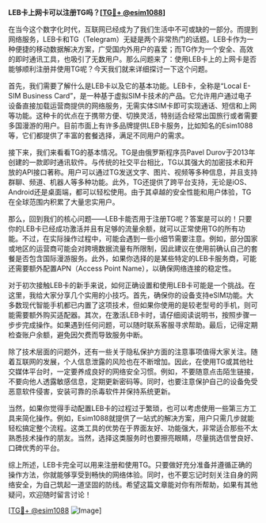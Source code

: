 **LEB卡上网卡可以注册TG吗？[[TG💪+ @esim1088](https://t.me/s/esim1088)]**

在当今这个数字化时代，互联网已经成为了我们生活中不可或缺的一部分。而提到网络服务，LEB卡和TG（Telegram）无疑是两个非常热门的话题。LEB卡作为一种便捷的移动数据解决方案，广受国内外用户的喜爱；而TG作为一个安全、高效的即时通讯工具，也吸引了无数用户。那么问题来了：使用LEB卡上的上网卡是否能够顺利注册并使用TG呢？今天我们就来详细探讨一下这个问题。

首先，我们需要了解什么是LEB卡以及它的基本功能。LEB卡，全称是“Local E-SIM Business Card”，是一种基于虚拟SIM卡技术的产品。它允许用户通过电子设备直接加载运营商提供的网络服务，无需实体SIM卡即可实现通话、短信和上网等功能。这种卡的优点在于携带方便、切换灵活，特别适合经常出国旅行或者需要多国漫游的用户。目前市面上有许多品牌提供LEB卡服务，比如知名的Esim1088等，它们都提供了丰富的套餐选择，满足不同用户的需求。

接下来，我们来看看TG的基本情况。TG是由俄罗斯程序员Pavel Durov于2013年创建的一款即时通讯软件。与传统的社交平台相比，TG以其强大的加密技术和开放的API接口著称。用户可以通过TG发送文字、图片、视频等多种信息，并且支持群聊、频道、机器人等多种功能。此外，TG还提供了跨平台支持，无论是iOS、Android还是桌面端，都可以轻松使用。由于其卓越的安全性能和用户体验，TG在全球范围内积累了大量忠实用户。

那么，回到我们的核心问题——LEB卡能否用于注册TG呢？答案是可以的！只要你的LEB卡已经成功激活并且有足够的流量余额，就可以正常使用TG的所有功能。不过，在实际操作过程中，可能会遇到一些小细节需要注意。例如，部分国家或地区的运营商可能会对跨境数据流量有所限制，因此建议在使用前确认自己的套餐是否包含国际漫游服务。此外，如果你选择的是某些特定的LEB卡服务商，可能还需要额外配置APN（Access Point Name），以确保网络连接的稳定性。

对于初次接触LEB卡的新手来说，如何正确设置和使用LEB卡可能是一个挑战。在这里，我给大家分享几个实用的小技巧。首先，确保你的设备支持eSIM功能。大多数现代智能手机都已内置了这项技术，但如果你使用的是较老型号的手机，则可能需要额外购买适配器。其次，在激活LEB卡时，请仔细阅读说明书，按照步骤一步步完成操作。如果遇到任何问题，可以随时联系客服寻求帮助。最后，记得定期检查账户余额，避免因欠费而导致服务中断。

除了技术层面的问题外，还有一些关于隐私保护方面的注意事项值得大家关注。随着互联网的发展，个人信息泄露的风险也在不断增加。因此，在使用TG或其他社交媒体平台时，一定要养成良好的网络安全习惯。例如，不要随意点击陌生链接，不要向他人透露敏感信息，定期更新密码等。同时，也要注意保护自己的设备免受恶意软件侵害，安装可靠的杀毒软件并保持系统更新。

当然，如果你觉得手动配置LEB卡的过程过于繁琐，也可以考虑使用一些第三方工具来简化操作。例如，Esim1088就提供了一站式的解决方案，用户只需几步就能轻松搞定整个流程。这类工具的优势在于界面友好、功能强大，非常适合那些不太熟悉技术操作的朋友。当然，选择这类服务时也要擦亮眼睛，尽量挑选信誉良好、口碑优秀的平台。

综上所述，LEB卡完全可以用来注册和使用TG。只要做好充分准备并遵循正确的操作方法，你就能够享受到畅快的网络体验。同时，也不要忘记时刻关注自身的网络安全，为自己筑起一道坚固的防线。希望这篇文章能对你有所帮助，如果有其他疑问，欢迎随时留言讨论！

[[TG💪+ @esim1088](https://t.me/s/esim1088) ![Image](https://i.postimg.cc/4NQfJmqS/Snipaste-2025-05-13-00-14-12.png)]